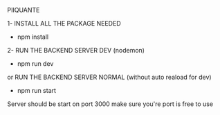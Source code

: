 PIIQUANTE


1- INSTALL ALL THE PACKAGE NEEDED

- npm install

2- RUN THE BACKEND SERVER DEV (nodemon)

- npm run dev

or RUN THE BACKEND SERVER NORMAL (without auto reaload for dev)

- npm run start

Server should be start on port 3000 make sure you're port is free to use

